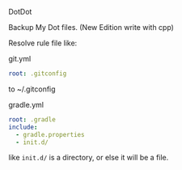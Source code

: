 DotDot

Backup My Dot files. (New Edition write with cpp)

Resolve rule file like:

git.yml

```yaml
root: .gitconfig
```

to ~/.gitconfig

gradle.yml

```yaml
root: .gradle
include:
  - gradle.properties
  - init.d/
```
like `init.d/` is a directory, or else it will be a file.

